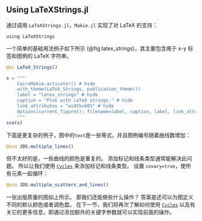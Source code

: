 ## Using LaTeXStrings.jl

通过调用 `LaTeXStrings.jl`，`Makie.jl` 实现了对 LaTeX 的支持：

```
using LaTeXStrings
```

一个简单的基础用法例子如下所示 (@fig:latex_strings)，其主要包含用于 x-y 标签和图例的 LaTeX 字符串。

```jl
@sc LaTeX_Strings()
```

```jl
s = """
    CairoMakie.activate!() # hide
    with_theme(LaTeX_Strings, publication_theme())
    label = "latex_strings" # hide
    caption = "Plot with LaTeX strings." # hide
    link_attributes = "width=60%" # hide
    Options(current_figure(); filename=label, caption, label, link_attributes) # hide
    """
sco(s)
```

下面是更复杂的例子，图中的`text`是一些等式，并且图例编号随着曲线数增加：

```jl
@sco JDS.multiple_lines()
```

但不太好的是，一些曲线的颜色是重复的。
添加标记和线条类型通常能解决此问题。
所以让我们使用 [`Cycles`](http://makie.juliaplots.org/stable/documentation/theming/index.html#cycles) 来添加标记和线条类型。
设置 `covary=true`，使所有元素一起循环：

```jl
@sco JDS.multiple_scatters_and_lines()
```

一张出版质量的图如上所示。
那我们还能做些什么操作？
答案是还可以为图定义不同的默认颜色或者调色盘。
在下一节，我们将再次了解如何使用 [`Cycles`](http://makie.juliaplots.org/stable/documentation/theming/index.html#cycles) 以及有关它的更多信息，即通过添加额外的关键字参数就可以实现前面的操作。
